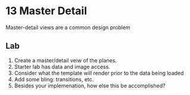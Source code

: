 # 13 Master Detail

Master-detail views are a common design problem

## Lab

1. Create a master/detail veiw of the planes.
2. Starter lab has data and image access.
3. Consider what the template will render prior to the data being loaded
4. Add some bling: transitions, etc.
5. Besides your implemenation, how else this be accomplished?
